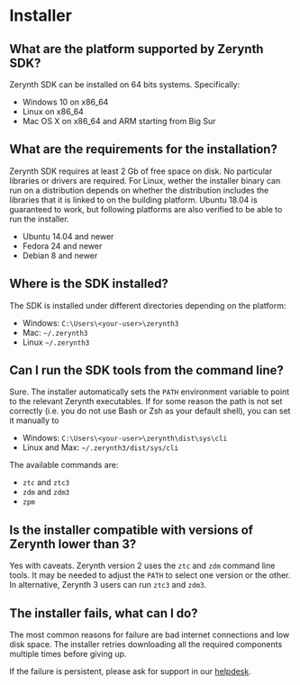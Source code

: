 # Installer 

## What are the platform supported by Zerynth SDK?

Zerynth SDK can be installed on 64 bits systems. Specifically:

- Windows 10 on x86_64
- Linux on x86_64
- Mac OS X on x86_64 and ARM starting from Big Sur

## What are the requirements for the installation?

Zerynth SDK requires at least 2 Gb of free space on disk. No particular libraries or drivers are required.
For Linux, wether the installer binary can run on a distribution depends on whether the distribution includes the libraries that it is linked to on the building platform. Ubuntu 18.04 is guaranteed to work, but following platforms are also verified to be able to run the installer.

 * Ubuntu 14.04 and newer
 * Fedora 24 and newer
 * Debian 8 and newer

## Where is the SDK installed?

The SDK is installed under different directories depending on the platform:

* Windows: `C:\Users\<your-user>\zerynth3`
* Mac: `~/.zerynth3`
* Linux `~/.zerynth3`

## Can I run the SDK tools from the command line?

Sure. The installer automatically sets the `PATH` environment variable to point to the relevant Zerynth executables.
If for some reason the path is not set correctly (i.e. you do not use Bash or Zsh as your default shell), you can set it manually to

* Windows: `C:\Users\<your-user>\zerynth\dist\sys\cli`
* Linux and Max: `~/.zerynth3/dist/sys/cli`

The available commands are:

* `ztc` and `ztc3`
* `zdm` and `zdm3`
* `zpm`

## Is the installer compatible with versions of Zerynth lower than 3?

Yes with caveats. Zerynth version 2 uses the `ztc` and `zdm` command line tools. It may be needed to adjust the `PATH` to select one version or the other. In alternative, Zerynth 3 users can run `ztc3` and `zdm3`.

## The installer fails, what can I do?

The most common reasons for failure are bad internet connections and low disk space. The installer retries downloading all the required components multiple times before giving up.

If the failure is persistent, please ask for support in our [helpdesk](https://www.zerynth.com/helpdesk).

